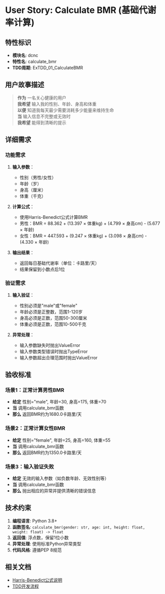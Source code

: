 # User Story: Calculate BMR (基础代谢率计算)

## 特性标识
- **模块名**: dcnc
- **特性名**: calculate_bmr
- **TDD周期**: ExTDD_01_CalculateBMR

## 用户故事描述

> **作为** 一名关心健康的用户  
> **我希望** 输入我的性别、年龄、身高和体重  
> **以便** 知道我每天最少需要消耗多少能量来维持生命  
> **当** 输入信息不完整或无效时  
> **我希望** 能得到清晰的提示  

## 详细需求

### 功能需求
1. **输入参数**：
   - 性别（男性/女性）
   - 年龄（岁）
   - 身高（厘米）
   - 体重（千克）

2. **计算公式**：
   - 使用Harris-Benedict公式计算BMR
   - 男性：BMR = 88.362 + (13.397 × 体重kg) + (4.799 × 身高cm) - (5.677 × 年龄)
   - 女性：BMR = 447.593 + (9.247 × 体重kg) + (3.098 × 身高cm) - (4.330 × 年龄)

3. **输出结果**：
   - 返回每日基础代谢率（单位：卡路里/天）
   - 结果保留到小数点后1位

### 验证需求
1. **输入验证**：
   - 性别必须是"male"或"female"
   - 年龄必须是正整数，范围1-120岁
   - 身高必须是正数，范围50-300厘米
   - 体重必须是正数，范围10-500千克

2. **异常处理**：
   - 输入参数缺失时抛出ValueError
   - 输入参数类型错误时抛出TypeError
   - 输入参数超出合理范围时抛出ValueError

## 验收标准

### 场景1：正常计算男性BMR
- **给定** 性别="male", 年龄=30, 身高=175, 体重=70
- **当** 调用calculate_bmr函数
- **那么** 返回BMR约为1680.0卡路里/天

### 场景2：正常计算女性BMR
- **给定** 性别="female", 年龄=25, 身高=160, 体重=55
- **当** 调用calculate_bmr函数
- **那么** 返回BMR约为1350.0卡路里/天

### 场景3：输入验证失败
- **给定** 无效的输入参数（如负数年龄、无效性别等）
- **当** 调用calculate_bmr函数
- **那么** 抛出相应的异常并提供清晰的错误信息

## 技术约束

1. **编程语言**: Python 3.8+
2. **函数签名**: `calculate_bmr(gender: str, age: int, height: float, weight: float) -> float`
3. **返回值**: 浮点数，保留1位小数
4. **异常处理**: 使用标准Python异常类型
5. **代码风格**: 遵循PEP 8规范

## 相关文档

- [Harris-Benedict公式说明](https://en.wikipedia.org/wiki/Harris%E2%80%93Benedict_equation)
- [TDD开发流程](../../../tdd_rules/tdd_ai_thinking.md)